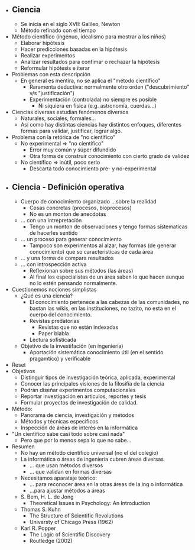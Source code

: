   * ## Ciencia
    * Se inicia en el siglo XVII: Galileo, Newton
    * Método refinado con el tiempo
  * Método científico (ingenuo, idealismo para mostrar a los niños)
    * Elaborar hipótesis
    * Hacer predicciones basadas en la hipótesis
    * Realizar experimentos
    * Analizar resultados para confimar o rechazar la hipótesis
    * Reformular hipótesis e iterar
  * Problemas con esta descripción
    * En general es mentira, no se aplica el "método científico"
      * Raramenta deductiva: normalmente otro orden ("descubrimiento" v/s "justificación")
      * Experimentación (controlada) no siempre es posible
        * Ni siquiera en física (e.g. astronomía, cuerdas...)
  * Ciencias diversas estudian fenómenos diversos
    * Naturales, sociales, formales...
    * Así como hay distintas ciencias hay distintos enfoques, diferentes formas para validar, justificar, lograr algo.
  * Problema con la retórica de "no científico"
    * No experimental => "no científico" 
      * Error muy común y súper difundido
      * Otra forma de construir conocimiento con cierto grado de validez
    * No científico => inútil, poco serio
      * Descarta todo conocimiento pre- y no-experimental
  * ## Ciencia - Definición operativa
    * Cuerpo de conocimiento organizado ...sobre la realidad
      * Cosas concretas (procesos, bioprocesos)
      * No es un monton de anecdotas
    * ... con una intrepretación
      * Tengo un monton de observaciones y tengo formas sistematicas de hacerles sentido
    * ... un proceso para generar conocimiento
      * Tampoco son experimentos al alzar, hay formas (de generar conocimiento) que so caracteristicas de cada área
    * ... y una forma de compara resultados
    * ... con introspección activa
      * Reflexionan sobre sus métodos (las áreas)
      * Al final los especialistas de un área saben lo que hacen aunque no lo estén pensando normalmente.
  * Cuestionemos nociones simplistas
    * ¿Qué es una ciencia?
      * El conocimiento pertenece a las cabezas de las comunidades, no bastan las wikis, en las instituciones, no tazito, no esta en el cuerpo del conocimiento.
      * Revistas predatorias
        * Revistas que no están indexadas
        * Paper blabla
      * Lectura sofisticada
    * Objetivo de la investifación (en ingeniería)
      * Aportación sistemática conocimiento útil (en el sentido pragamtico) y verificable
  * Reset
  * Objetivos
    * Distinguir tipos de investigación teórica, aplicada, experimental
    * Conocer las principales visiones de la filosifía de la ciencia
    * Podrán diseñar experimentos computacionales
    * Reportar investigación en artículos, reportes y tesis
    * Formular proyectos de investigación de calidad.
  * Método:
    * Panorama de ciencia, investigación y métodos
    * Métodos y técnicas específicos
    * Inspección de áreas de interés en la informática
  * "Un científico sabe casi todo sobre casi nada"
    * Pero que por lo menos sepa lo que no sabe...
  * Resumen
    * No hay un método científico universal (no el del colegio)
    * La informática o áreas de ingeniería cubren áreas diversas
      * ... que usan métodos diversos
      * ... que validan en formas diversas
    * Necesitamos aparataje teórico:
      * ... para reconocer área en la otras áreas de la ing o informática
      * ...para ajustar métodos a áreas
    * S. Bem, H. L. de Jong
      * Theoretical Issues in Psychology: An Introduction
    * Thomas S. Kuhn
      * The Structure of Scientific Revolutions
      * Universty of Chicago Press (1962)
    * Karl R. Popper
      * The Logic of Scientific Discovery
      * Routledge (2002)
